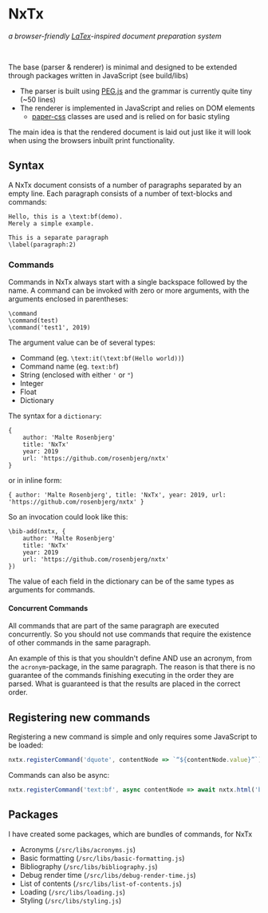 # NxTx
_a browser-friendly [LaTex]()-inspired document preparation system_

<br/>

The base (parser & renderer) is minimal and designed to be extended through packages written in JavaScript (see build/libs)

- The parser is built using [PEG.js]() and the grammar is currently quite tiny (~50 lines)
- The renderer is implemented in JavaScript and relies on DOM elements
  - [paper-css]() classes are used and is relied on for basic styling
  
The main idea is that the rendered document is laid out just like it will look when using the browsers inbuilt print functionality.
  
## Syntax
A NxTx document consists of a number of paragraphs separated by an empty line. 
Each paragraph consists of a number of text-blocks and commands:
```
Hello, this is a \text:bf(demo). 
Merely a simple example.

This is a separate paragraph
\label(paragraph:2)
```

### Commands
Commands in NxTx always start with a single backspace followed by the name. 
A command can be invoked with zero or more arguments, with the arguments enclosed in parentheses:

```
\command
\command(test)
\command('test1', 2019)
```
The argument value can be of several types:
- Command (eg. `\text:it(\text:bf(Hello world))`)
- Command name (eg. `text:bf`)
- String (enclosed with either `'` or `"`)
- Integer
- Float
- Dictionary

The syntax for a `dictionary`:
```
{
    author: 'Malte Rosenbjerg'
    title: 'NxTx'
    year: 2019
    url: 'https://github.com/rosenbjerg/nxtx'
}
```
or in inline form:

`{ author: 'Malte Rosenbjerg', title: 'NxTx', year: 2019, url: 'https://github.com/rosenbjerg/nxtx' }`

So an invocation could look like this: 
```
\bib-add(nxtx, {
    author: 'Malte Rosenbjerg'
    title: 'NxTx'
    year: 2019
    url: 'https://github.com/rosenbjerg/nxtx'
})
```
The value of each field in the dictionary can be of the same types as arguments for commands.

#### Concurrent Commands
All commands that are part of the same paragraph are executed concurrently.
So you should not use commands that require the existence of other commands in the same paragraph.

An example of this is that you shouldn't define AND use an acronym, from the `acronym`-package, in the same paragraph. 
The reason is that there is no guarantee of the commands finishing executing in the order they are parsed.
What is guaranteed is that the results are placed in the correct order.


## Registering new commands
Registering a new command is simple and only requires some JavaScript to be loaded:
```javascript
nxtx.registerCommand('dquote', contentNode => `“${contentNode.value}”`);
```

Commands can also be async:
```javascript
nxtx.registerCommand('text:bf', async contentNode => await nxtx.html('b', null, contentNode.value));
```


## Packages
I have created some packages, which are bundles of commands, for NxTx
- Acronyms (`/src/libs/acronyms.js`)
- Basic formatting (`/src/libs/basic-formatting.js`)
- Bibliography (`/src/libs/bibliography.js`)
- Debug render time (`/src/libs/debug-render-time.js`)
- List of contents (`/src/libs/list-of-contents.js`)
- Loading (`/src/libs/loading.js`)
- Styling (`/src/libs/styling.js`)
